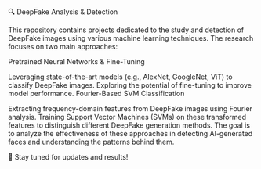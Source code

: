 🔍 DeepFake Analysis & Detection

This repository contains projects dedicated to the study and detection of DeepFake images using various machine learning techniques. The research focuses on two main approaches:

Pretrained Neural Networks & Fine-Tuning

Leveraging state-of-the-art models (e.g., AlexNet, GoogleNet, ViT) to classify DeepFake images.
Exploring the potential of fine-tuning to improve model performance.
Fourier-Based SVM Classification

Extracting frequency-domain features from DeepFake images using Fourier analysis.
Training Support Vector Machines (SVMs) on these transformed features to distinguish different DeepFake generation methods.
The goal is to analyze the effectiveness of these approaches in detecting AI-generated faces and understanding the patterns behind them.

🚀 Stay tuned for updates and results!

